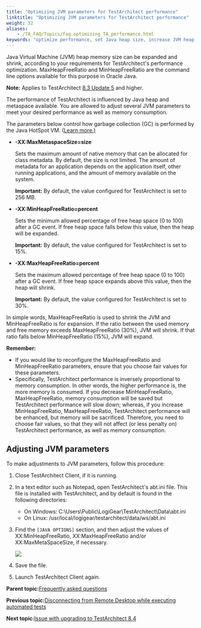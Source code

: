 ```yaml
--- 
title: "Optimizing JVM parameters for TestArchitect performance"
linktitle: "Optimizing JVM parameters for TestArchitect performance"
weight: 32
aliases: 
    - /TA_FAQ/Topics/faq.optimizing_TA_performance.html
keywords: "optimize performance, set Java heap size, increase JVM heap size, increase Java metaspace, save memory"
---
```


Java Virtual Machine \(JVM\) heap memory size can be expanded and shrink, according to your requirements for TestArchitect's performance optimization. MaxHeapFreeRatio and MinHeapFreeRatio are the command line options available for this purpose in Oracle Java.

**Note:** Applies to TestArchitect [8.3 Update 5](/TA_ReleaseNotes/DITA_source/Whats_New_8.3_update_5.html) and higher.

The performance of TestArchitect is influenced by Java heap and metaspace available. You are allowed to adjust several JVM parameters to meet your desired performance as well as memory consumption.

The parameters below control how garbage collection \(GC\) is performed by the Java HotSpot VM. \([Learn more.\)](https://docs.oracle.com/javase/8/docs/technotes/tools/windows/java.html)

-   **-XX:MaxMetaspaceSize=size**

    Sets the maximum amount of native memory that can be allocated for class metadata. By default, the size is not limited. The amount of metadata for an application depends on the application itself, other running applications, and the amount of memory available on the system.

    **Important:** By default, the value configured for TestArchitect is set to 256 MB.


-   **-XX:MinHeapFreeRatio=percent**

    Sets the minimum allowed percentage of free heap space \(0 to 100\) after a GC event. If free heap space falls below this value, then the heap will be expanded.

    **Important:** By default, the value configured for TestArchitect is set to 15%.

-   **-XX:MaxHeapFreeRatio=percent**

    Sets the maximum allowed percentage of free heap space \(0 to 100\) after a GC event. If free heap space expands above this value, then the heap will shrink.

    **Important:** By default, the value configured for TestArchitect is set to 30%.


In simple words, MaxHeapFreeRatio is used to shrink the JVM and MinHeapFreeRatio is for expansion. If the ratio between the used memory and free memory exceeds MaxHeapFreeRatio \(30%\), JVM will shrink. If that ratio falls below MinHeapFreeRatio \(15%\), JVM will expand.

**Remember:**

-   If you would like to reconfigure the MaxHeapFreeRatio and MinHeapFreeRatio parameters, ensure that you choose fair values for these parameters.
-   Specifically, TestArchitect performance is inversely proportional to memory consumption. In other words, the higher performance is, the more memory is consumed. If you decrease MinHeapFreeRatio, MaxHeapFreeRatio, memory consumption will be saved but TestArchitect performance will slow down; whereas, if you increase MinHeapFreeRatio, MaxHeapFreeRatio, TestArchitect performance will be enhanced, but memory will be sacrificed. Therefore, you need to choose fair values, so that they will not affect \(or less penalty on\) TestArchitect performance, as well as memory consumption.

## Adjusting JVM parameters

To make adjustments to JVM parameters, follow this procedure:

1.  Close TestArchitect Client, if it is running.
2.  In a text editor such as Notepad, open TestArchitect's abt.ini file. This file is installed with TestArchitect, and by default is found in the following directories:
    -   On Windows: C:\\Users\\Public\\LogiGear\\TestArchitect\\Data\\abt.ini
    -   On Linux: /usr/local/logigear/testarchitect/data/ws/abt.ini
3.  Find the `[JAVA OPTIONS]` section, and then adjust the values of XX:MinHeapFreeRatio, XX:MaxHeapFreeRatio and/or XX:MaxMetaSpaceSize, if necessary.

    ![](/images//Images/chang_heap_size.png)

4.  Save the file.
5.  Launch TestArchitect Client again.

**Parent topic:**[Frequently asked questions](/TA_Help/Topics/Support_FAQ.html)

**Previous topic:**[Disconnecting from Remote Desktop while executing automated tests](/TA_FAQ/Topics/faq.tshoot.running.via.rdp.keeping_computer_unlocked.html)

**Next topic:**[Issue with upgrading to TestArchitect 8.4](/TA_FAQ/Topics/faq.ta8.4_upgrade_issue.html)

